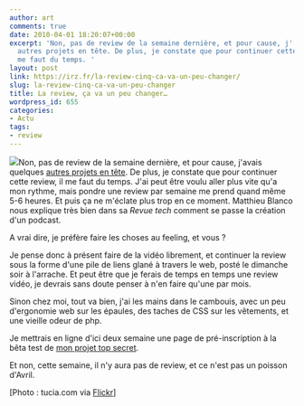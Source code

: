 ```yaml
---
author: art
comments: true
date: 2010-04-01 18:20:07+00:00
excerpt: 'Non, pas de review de la semaine dernière, et pour cause, j''avais quelques
  autres projets en tête. De plus, je constate que pour continuer cette review, il
  me faut du temps. '
layout: post
link: https://irz.fr/la-review-cinq-ca-va-un-peu-changer/
slug: la-review-cinq-ca-va-un-peu-changer
title: La review, ça va un peu changer…
wordpress_id: 655
categories:
- Actu
tags:
- review
---
```


[![](https://static.irz.fr/2010/04/baby-crying-261x300.png)](https://static.irz.fr/2010/04/baby-crying.png)Non, pas de review de la semaine dernière, et pour cause, j'avais quelques [autres projets en tête](https://irz.fr/maintenant-on-se-retrousse-les-manches). De plus, je constate que pour continuer cette review, il me faut du temps. J'ai peut être voulu aller plus vite qu'a mon rythme, mais pondre une review par semaine me prend quand même 5-6 heures. Et puis ça ne m'éclate plus trop en ce moment. Matthieu Blanco nous explique très bien dans sa _Revue tech_ comment se passe la création d'un podcast.

A vrai dire, je préfère faire les choses au feeling, et vous ?

Je pense donc à présent faire de la vidéo librement, et continuer la review sous la forme d'une pile de liens glané à travers le web, posté le dimanche soir à l'arrache. Et peut être que je ferais de temps en temps une review vidéo, je devrais sans doute penser à n'en faire qu'une par mois.

Sinon chez moi, tout va bien, j'ai les mains dans le cambouis, avec un peu d'ergonomie web sur les épaules, des taches de CSS sur les vêtements, et une vieille odeur de php.

Je mettrais en ligne d'ici deux semaine une page de pré-inscription à la bêta test de [mon projet top secret](https://irz.fr/maintenant-on-se-retrousse-les-manches).

Et non, cette semaine, il n'y aura pas de review, et ce n'est pas un poisson d'Avril.

[Photo : tucia.com via [Flickr](http://www.flickr.com/photos/tucia/4286674031/)] 
